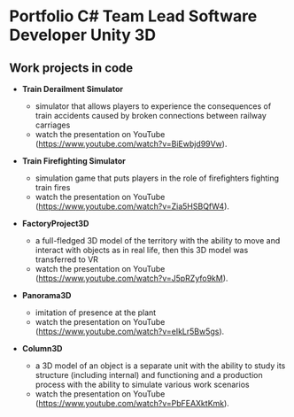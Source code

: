 # Portfolio C# Team Lead Software Developer Unity 3D
## Work projects in code
- **Train Derailment Simulator**
   - simulator that allows players to experience the consequences of train accidents caused by broken connections between railway carriages 
   - watch the presentation on YouTube (https://www.youtube.com/watch?v=BiEwbjd99Vw).

- **Train Firefighting Simulator**
   - simulation game that puts players in the role of firefighters fighting train fires 
   - watch the presentation on YouTube (https://www.youtube.com/watch?v=Zia5HSBQfW4).
     
- **FactoryProject3D**
   - a full-fledged 3D model of the territory with the ability to move and interact with objects as in real life, then this 3D model was transferred to VR 
   - watch the presentation on YouTube (https://www.youtube.com/watch?v=J5pRZyfo9kM).
     
- **Panorama3D**
   - imitation of presence at the plant
   - watch the presentation on YouTube (https://www.youtube.com/watch?v=eIkLr5Bw5gs).
     
- **Column3D**
   - a 3D model of an object is a separate unit with the ability to study its structure (including internal) and functioning and a production process with the ability to simulate various work scenarios 
   - watch the presentation on YouTube (https://www.youtube.com/watch?v=PbFEAXktKmk).
